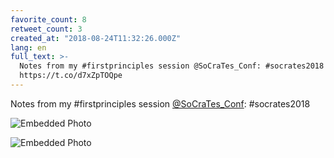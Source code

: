 ```yaml
---
favorite_count: 8
retweet_count: 3
created_at: "2018-08-24T11:32:26.000Z"
lang: en
full_text: >-
  Notes from my #firstprinciples session @SoCraTes_Conf: #socrates2018
  https://t.co/d7xZpTOQpe
---
```


Notes from my #firstprinciples session
[@SoCraTes_Conf](https://twitter.com/SoCraTes_Conf): #socrates2018

<div class="gallery gallery-2">

![Embedded Photo](https://twitter-media-coderbyheart.s3.eu-north-1.amazonaws.com/1032953776368431106-DlXJ9XXXoAAu537.jpg)

![Embedded Photo](https://twitter-media-coderbyheart.s3.eu-north-1.amazonaws.com/1032953776368431106-DlXJ-fvXoAEfuty.jpg)

</div>
